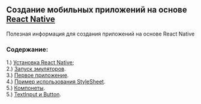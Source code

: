 ## Создание мобильных приложений на основе [React Native]
Полезная информация для создания приложений на основе React Native

### Содержание:
1.) [Установка React Native];  
2.) [Запуск эмуляторов].  
3.) [Первое приложение].     
4.) [Пример использования StyleSheet].     
5.) [Компонеты].     
5.) [TextInput и Button].     

[Установка React Native]: https://github.com/NetWorkRoom/react-native-start/tree/install
[React Native]: https://facebook.github.io/react-native/
[Запуск эмуляторов]: https://github.com/NetWorkRoom/react-native-start/tree/emulators
[Первое приложение]: https://github.com/NetWorkRoom/react-native-start/tree/projectOne
[Пример использования StyleSheet]: https://github.com/NetWorkRoom/react-native-start/tree/styles 
[Компонеты]: https://github.com/NetWorkRoom/react-native-start/tree/components
[TextInput и Button]: https://github.com/NetWorkRoom/react-native-start/tree/form
